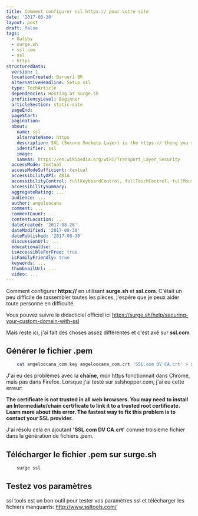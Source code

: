 ```yaml
---
title: Comment configurer ssl https:// pour votre site
date: '2017-08-30'
layout: post
draft: false
tags:
  - Gatsby
  - surge.sh
  - ssl.com
  - ssl
  - https
structuredData:
  version: 1
  locationCreated: Barueri BR  
  alternativeHeadline: Setup ssl
  type: TechArticle
  dependencies: Hosting at Surge.sh
  proficiencyLevel: Beginner
  articleSection: static-site
  pageEnd:
  pageStart:
  pagination:
  about:
    name: ssl
    alternateName: https
    description: SSL (Secure Sockets Layer) is the https:// thing you see in some urls, it adds security technology for establishing an encrypted link between a web server and a browser.
    identifier: ssl
    image:
    sameAs: https://en.wikipedia.org/wiki/Transport_Layer_Security
  accessMode: textual
  accessModeSufficient: textual
  accessibilityAPI: ARIA
  accessibilityControl: fullKeyboardControl, fullTouchControl, fullMouseControl
  accessibilitySummary:
  aggregateRating: ...
  audience: ...
  author: angeloocana
  comment: ...
  commentCount: ...
  contentLocation: ...
  dateCreated: '2017-08-26'
  dateModified: '2017-08-30'
  datePublished: '2017-08-30'
  discussionUrl: ...
  educationalUse: ...    
  isAccessibleForFree: true
  isFamilyFriendly: true
  keywords: ...  
  thumbnailUrl: ...  
  video: ...
---
```


Comment configurer **https://** en utilisant **surge.sh** et **ssl.com**.
C'était un peu difficile de rassembler toutes les pièces, j'espère que je peux aider toute personne en difficulté.

Vous pouvez suivre le didacticiel officiel ici https://surge.sh/help/securing-your-custom-domain-with-ssl

Mais reste ici, j'ai fait des choses assez différentes et c'est axé sur **ssl.com**

## Générer le fichier .pem

```bash
    cat angeloocana_com.key angeloocana_com.crt 'SSL.com DV CA.crt' > surge3.pem
```


J'ai eu des problèmes avec la **chaîne**, mon https fonctionnait dans Chrome, mais pas dans Firefox.
Lorsque j'ai testé sur sslshopper.com, j'ai eu cette erreur:

**The certificate is not trusted in all web browsers. You may need to install an Intermediate/chain certificate to link it to a trusted root certificate. Learn more about this error. The fastest way to fix this problem is to contact your SSL provider.**


J'ai résolu cela en ajoutant **'SSL.com DV CA.crt'** comme troisième fichier dans la génération de fichiers .pem.

## Télécharger le fichier .pem sur surge.sh

```bash
    surge ssl
```

## Testez vos paramètres
ssl tools est un bon outil pour tester vos paramètres ssl et télécharger les fichiers manquants:
http://www.ssltools.com/
